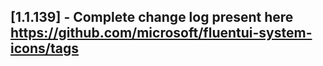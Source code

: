 ## [1.1.139] - Complete change log present here https://github.com/microsoft/fluentui-system-icons/tags